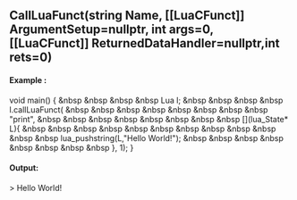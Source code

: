 ## CallLuaFunct(string Name, [[LuaCFunct]] ArgumentSetup=nullptr, int args=0, [[LuaCFunct]] ReturnedDataHandler=nullptr,int rets=0)
#### Example :
void main() {
&nbsp &nbsp &nbsp &nbsp Lua l;
&nbsp &nbsp &nbsp &nbsp l.callLuaFunct(
&nbsp &nbsp &nbsp &nbsp &nbsp &nbsp &nbsp &nbsp "print",
&nbsp &nbsp &nbsp &nbsp &nbsp &nbsp &nbsp &nbsp [](lua_State* L){
&nbsp &nbsp &nbsp &nbsp &nbsp &nbsp &nbsp &nbsp &nbsp &nbsp &nbsp &nbsp lua_pushstring(L,"Hello World!");
&nbsp &nbsp &nbsp &nbsp &nbsp &nbsp &nbsp &nbsp }, 1);
}

#### Output:
\> Hello World!